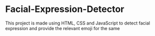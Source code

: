 # Facial-Expression-Detector
This project is made using HTML, CSS and JavaScript to detect facial expression and provide the relevant emoji for the same
